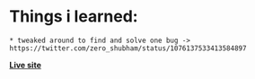 Things i learned:
=================
	* tweaked around to find and solve one bug -> https://twitter.com/zero_shubham/status/1076137533413584897

**[Live site](http://zzer0.com/javascript30/Day10-Hold_shift_&_check/index-START.html)**

